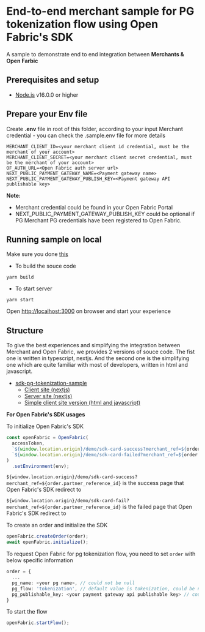 # End-to-end merchant sample for PG tokenization flow using Open Fabric's SDK

A sample to demonstrate end to end integration between ****Merchants & Open Farbic****

## Prerequisites and setup

* [Node.js](https://nodejs.org/en/) v16.0.0 or higher

## Prepare your Env file

Create **.env** file in root of this folder, according to your input Merchant credential - you can check the .sample.env file for more details

```shell
MERCHANT_CLIENT_ID=<your merchant client id credential, must be the merchant of your account>
MERCHANT_CLIENT_SECRET=<your merchant client secret credential, must be the merchant of your account>
OF_AUTH_URL=<Open Fabric auth server url>
NEXT_PUBLIC_PAYMENT_GATEWAY_NAME=<Payment gateway name>
NEXT_PUBLIC_PAYMENT_GATEWAY_PUBLISH_KEY=<Payment gateway API publishable key>
```

**Note:**

* Merchant credential could be found in your Open Fabric Portal
* NEXT_PUBLIC_PAYMENT_GATEWAY_PUBLISH_KEY could be optional if PG Merchant PG credentials have been registered to Open Fabric.

## Running sample on local

Make sure you done [this](#prepare-your-env-file)

* To build the souce code
```shell
yarn build
```

* To start server
```shell
yarn start
```

Open <http://localhost:3000> on browser and start your experience

## Structure

To give the best experiences and simplifying the integration between Merchant and Open Fabric, we provides 2 versions of souce code. The fist one is written in typescript, nextjs. And the second one is the simplifying one which are quite familiar with most of developers, written in html and javascript.

* [sdk-pg-tokenization-sample](./../sdk-pg-tokenization-sample/)
  * [Client site (nextjs)](pages/demo/sdk-pg-tokenization.tsx)
  * [Server site (nextjs)](pages/api)
  * [Simple client site version (html and javascript)](public/sdk-pg-tokenization.html)


**For Open Fabric's SDK usages**

To initialize Open Fabric's SDK
``` typescript
const openFabric = OpenFabric(
  accessToken,
  `${window.location.origin}/demo/sdk-card-success?merchant_ref=${order.partner_reference_id}`,
  `${window.location.origin}/demo/sdk-card-failed?merchant_ref=${order.partner_reference_id}`
)
  .setEnvironment(env);
```
`${window.location.origin}/demo/sdk-card-success?merchant_ref=${order.partner_reference_id}` is the success page that Open Fabric's SDK redirect to

`${window.location.origin}/demo/sdk-card-fail?merchant_ref=${order.partner_reference_id}` is the failed page that Open Fabric's SDK redirect to

To create an order and initialize the SDK

``` typescript
openFabric.createOrder(order);
await openFabric.initialize();
```

To request Open Fabric for pg tokenization flow, you need to set `order` with below specific information
``` typescript
order = {
  ...
  pg_name: <your pg name>, // could not be null
  pg_flow: 'tokenization', // default value is tokenization, could be null
  pg_publishable_key: <your payment gateway api publishable key> // could be null if credentials have been registered to Open Fabric
}
```

To start the flow
``` typescript
openFabric.startFlow();
```
